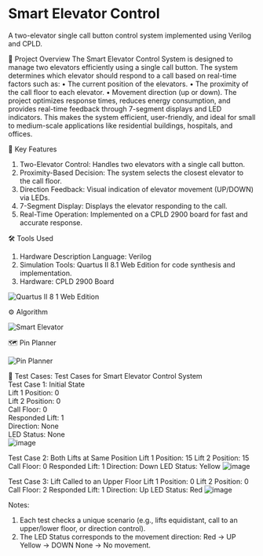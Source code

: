 # Smart Elevator Control
A two-elevator single call button control system implemented using Verilog and CPLD.

📜 Project Overview
The Smart Elevator Control System is designed to manage two elevators efficiently using a single call button. The system determines which elevator should respond to a call based on real-time factors such as:
•	The current position of the elevators.
•	The proximity of the call floor to each elevator.
•	Movement direction (up or down).
The project optimizes response times, reduces energy consumption, and provides real-time feedback through 7-segment displays and LED indicators. This makes the system efficient, user-friendly, and ideal for small to medium-scale applications like residential buildings, hospitals, and offices.

🚀 Key Features
1.	Two-Elevator Control: Handles two elevators with a single call button.
2.	Proximity-Based Decision: The system selects the closest elevator to the call floor.
3.	Direction Feedback: Visual indication of elevator movement (UP/DOWN) via LEDs.
4.	7-Segment Display: Displays the elevator responding to the call.
5.	Real-Time Operation: Implemented on a CPLD 2900 board for fast and accurate response.

🛠️ Tools Used
1. Hardware Description Language: Verilog
2. Simulation Tools: Quartus II 8.1 Web Edition for code synthesis and implementation.
3. Hardware: CPLD 2900 Board

![Quartus II 8 1 Web Edition](https://github.com/user-attachments/assets/45b078f5-8f02-4e8f-b4e6-55c442ea48ec)

⚙️ Algorithm

![Smart Elevator](https://github.com/user-attachments/assets/bdd0fe5d-9815-40cf-bf0d-b27bfa3e0afe)

🗺️ Pin Planner

![Pin Planner](https://github.com/user-attachments/assets/3ee99148-c06c-41b3-941b-3324ac6d5190)

🧪 Test Cases:
Test Cases for Smart Elevator Control System  
Test Case 1: Initial State  
Lift 1 Position: 0  
Lift 2 Position: 0  
Call Floor: 0  
Responded Lift: 1  
Direction: None  
LED Status: None  
![image](https://github.com/user-attachments/assets/9b0ffac9-87a4-4af5-8d49-944fd21ae192)

Test Case 2: Both Lifts at Same Position
Lift 1 Position: 15
Lift 2 Position: 15
Call Floor: 0
Responded Lift: 1
Direction: Down
LED Status: Yellow
![image](https://github.com/user-attachments/assets/b6eda384-3d29-44ea-81f1-b21eede27065)

Test Case 3: Lift Called to an Upper Floor
Lift 1 Position: 0
Lift 2 Position: 0
Call Floor: 2
Responded Lift: 1
Direction: Up
LED Status: Red
![image](https://github.com/user-attachments/assets/43f54af1-0472-4f66-808a-107d26b7e16d)

Notes:
1.	Each test checks a unique scenario (e.g., lifts equidistant, call to an upper/lower floor, or direction control).
2.	The LED Status corresponds to the movement direction:
Red → UP
Yellow → DOWN
None → No movement.

